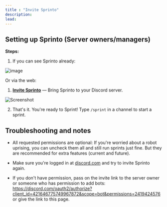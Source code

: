 ```yaml
---
title : "Invite Sprinto"
description: 
lead: 
---
```

## Setting up Sprinto (Server owners/managers)

**Steps:**
1. If you can see Sprinto already:

![image](https://user-images.githubusercontent.com/800133/186021910-5f43df64-c614-42f2-982a-d956ca28cc0d.png)

Or via the web:

1. **[Invite Sprinto](https://discord.com/oauth2/authorize?client_id=421646775749967872&scope=bot&permissions=2419424576)** — Bring Sprinto to your Discord server. 

![Screenshot](https://i.imgur.com/baDQffR.png)

2. That's it. You're ready to Sprint! Type `/sprint` in a channel to start a sprint.

## Troubleshooting and notes 

* All requested permissions are optional: If you're worried about a robot uprising, you can uncheck them all and still run sprints just fine. But they are recommended for extra features (current and future).

* Make sure you're logged in at [discord.com](https://discord.com/) and try to invite Sprinto again.

* If you don't have permission, pass on the invite link to the server owner or someone who has permission to add bots: https://discord.com/oauth2/authorize?client_id=421646775749967872&scope=bot&permissions=2419424576 or give the link to this page. <!-- or use Sprinto's `/setup invite` command... which sends you here now. -->
